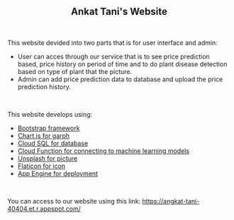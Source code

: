 <h2 align="center">Ankat Tani's Website</h2>
<br>

This website devided into two parts that is for user interface and admin:
  - User can acces through our service that is to see price prediction based, price history on period of time and to do plant disease detection based on type of plant that the picture.
  - Admin can add price prediction data to database and upload the price prediction history.
<br>

This website develops using:
 - <a href="https://getbootstrap.com/">Bootstrap framework</a>
 - <a href="https://www.chartjs.org/">Chart.js for garph</a>
 - <a href="https://github.com/puspawahyuningtias/Angkat-Tani/tree/master/Cloud%20Computing/Website/Database">Cloud SQL for database</a>
 - <a href="https://github.com/puspawahyuningtias/Angkat-Tani/tree/master/Cloud%20Computing/Cloud%20Functions">Cloud Function for connecting to machine learning models</a>
 - <a href="https://unsplash.com/">Unsplash for picture</a>
 - <a href="https://www.flaticon.com/">Flaticon for icon</a>
 - <a href="https://angkat-tani-40404.et.r.appspot.com/">App Engine for deployment</a>
<br>

You can access to our website using this link:
https://angkat-tani-40404.et.r.appspot.com/
